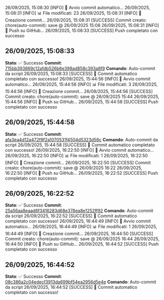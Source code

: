 26/09/2025, 15:08:30 [INFO] 🔄 Avvio commit automatico...
26/09/2025, 15:08:31 [INFO] 📊 File modificati: 23
26/09/2025, 15:08:31 [INFO] 📝 Creazione commit...
26/09/2025, 15:08:31 [SUCCESS] Commit creato: chore(auto-commit): save @ 26/09/2025 15:08
26/09/2025, 15:08:31 [INFO] 🚀 Push su GitHub...
26/09/2025, 15:08:33 [SUCCESS] Push completato con successo

## 26/09/2025, 15:08:33
**Stato**: ✅ Successo
**Commit**: [715bb393869c12afdb526b6e398ad858c393a8f9](https://github.com/cameraconvista/winenode/commit/715bb393869c12afdb526b6e398ad858c393a8f9)
**Comando**: Auto-commit da script
26/09/2025, 15:08:33 [SUCCESS] 🎉 Commit automatico completato con successo!
26/09/2025, 15:44:56 [INFO] 🔄 Avvio commit automatico...
26/09/2025, 15:44:56 [INFO] 📊 File modificati: 3
26/09/2025, 15:44:56 [INFO] 📝 Creazione commit...
26/09/2025, 15:44:56 [SUCCESS] Commit creato: chore(auto-commit): save @ 26/09/2025 15:44
26/09/2025, 15:44:56 [INFO] 🚀 Push su GitHub...
26/09/2025, 15:44:58 [SUCCESS] Push completato con successo

## 26/09/2025, 15:44:58
**Stato**: ✅ Successo
**Commit**: [afa3ea4d12a472f9f2a1070531f4504d5323d56c](https://github.com/cameraconvista/winenode/commit/afa3ea4d12a472f9f2a1070531f4504d5323d56c)
**Comando**: Auto-commit da script
26/09/2025, 15:44:58 [SUCCESS] 🎉 Commit automatico completato con successo!
26/09/2025, 16:22:50 [INFO] 🔄 Avvio commit automatico...
26/09/2025, 16:22:50 [INFO] 📊 File modificati: 1
26/09/2025, 16:22:50 [INFO] 📝 Creazione commit...
26/09/2025, 16:22:50 [SUCCESS] Commit creato: chore(auto-commit): save @ 26/09/2025 16:22
26/09/2025, 16:22:50 [INFO] 🚀 Push su GitHub...
26/09/2025, 16:22:52 [SUCCESS] Push completato con successo

## 26/09/2025, 16:22:52
**Stato**: ✅ Successo
**Commit**: [25a56aa8eaad6f3416283d68e378ea8e1252ff92](https://github.com/cameraconvista/winenode/commit/25a56aa8eaad6f3416283d68e378ea8e1252ff92)
**Comando**: Auto-commit da script
26/09/2025, 16:22:52 [SUCCESS] 🎉 Commit automatico completato con successo!
26/09/2025, 16:44:49 [INFO] 🔄 Avvio commit automatico...
26/09/2025, 16:44:49 [INFO] 📊 File modificati: 1
26/09/2025, 16:44:49 [INFO] 📝 Creazione commit...
26/09/2025, 16:44:50 [SUCCESS] Commit creato: chore(auto-commit): save @ 26/09/2025 16:44
26/09/2025, 16:44:50 [INFO] 🚀 Push su GitHub...
26/09/2025, 16:44:52 [SUCCESS] Push completato con successo

## 26/09/2025, 16:44:52
**Stato**: ✅ Successo
**Commit**: [08c386a2c04edecf3913da699bf54ea2956d5e4e](https://github.com/cameraconvista/winenode/commit/08c386a2c04edecf3913da699bf54ea2956d5e4e)
**Comando**: Auto-commit da script
26/09/2025, 16:44:52 [SUCCESS] 🎉 Commit automatico completato con successo!
